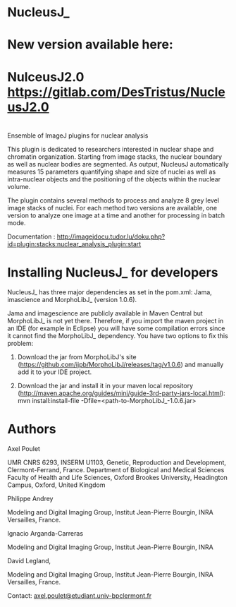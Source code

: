 NucleusJ_
================

New version available here:
================

NulceusJ2.0 https://gitlab.com/DesTristus/NucleusJ2.0
================

#

#

#

#

#

#

#

#
Ensemble of ImageJ plugins for nuclear analysis

This plugin is dedicated to researchers interested in nuclear shape and chromatin organization. Starting from image stacks, the nuclear boundary as well as nuclear bodies are segmented. As output, NucleusJ automatically measures 15 parameters quantifying shape and size of nuclei as well as intra-nuclear objects and the positioning of the objects within the nuclear volume.

The plugin contains several methods to process and analyze 8 grey level image stacks of nuclei. For each method two versions are available, one version to analyze one image at a time and another for processing in batch mode.

Documentation : http://imagejdocu.tudor.lu/doku.php?id=plugin:stacks:nuclear_analysis_plugin:start

Installing NucleusJ_ for developers
===========================

NucleusJ_ has three major dependencies as set in the pom.xml: Jama, imascience and MorphoLibJ_ (version 1.0.6).

Jama and imagescience are publicly available in Maven Central but MorphoLibJ_ is not yet there. Therefore, if you import the maven project in an IDE (for example in Eclipse) you will have some compilation errors since it cannot find the MorphoLibJ_ dependency. You have two options to fix this problem:

1) Download the jar from MorphoLibJ's site (https://github.com/ijpb/MorphoLibJ/releases/tag/v1.0.6) and manually add it to your IDE project.

2) Download the jar and install it in your maven local repository (http://maven.apache.org/guides/mini/guide-3rd-party-jars-local.html): mvn install:install-file -Dfile=<path-to-MorphoLibJ_-1.0.6.jar>

Authors
===========================
Axel Poulet

UMR CNRS 6293, INSERM U1103, Genetic, Reproduction and Development, Clermont-Ferrand, France.
Department of Biological and Medical Sciences Faculty of Health and Life Sciences, Oxford Brookes University, Headington Campus, Oxford, United Kingdom

Philippe Andrey

Modeling and Digital Imaging Group, Institut Jean-Pierre Bourgin, INRA Versailles, France.

Ignacio Arganda-Carreras 

 Modeling and Digital Imaging Group, Institut Jean-Pierre Bourgin, INRA 
 
 David Legland,
 
  Modeling and Digital Imaging Group, Institut Jean-Pierre Bourgin, INRA Versailles, France.

Contact: axel.poulet@etudiant.univ-bpclermont.fr

